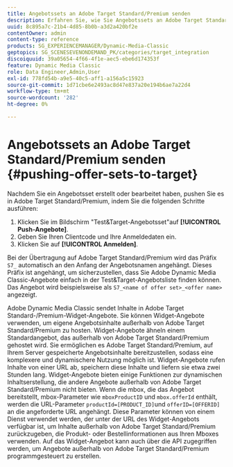 ```yaml
---
title: Angebotssets an Adobe Target Standard/Premium senden
description: Erfahren Sie, wie Sie Angebotssets an Adobe Target Standard/Premium senden.
uuid: 8c895a7c-21b4-4d85-8b0b-a3d2a420bf2e
contentOwner: admin
content-type: reference
products: SG_EXPERIENCEMANAGER/Dynamic-Media-Classic
geptopics: SG_SCENESEVENONDEMAND_PK/categories/target_integration
discoiquuid: 39a05654-4f66-4f1e-aec5-ebe6d174353f
feature: Dynamic Media Classic
role: Data Engineer,Admin,User
exl-id: 778fd54b-a9e5-40c5-aff1-a156a5c15923
source-git-commit: 1d71cbe6e2493ac8d47e837a20e194b6ae7a22d4
workflow-type: tm+mt
source-wordcount: '282'
ht-degree: 0%

---
```


# Angebotssets an Adobe Target Standard/Premium senden {#pushing-offer-sets-to-target}

Nachdem Sie ein Angebotsset erstellt oder bearbeitet haben, pushen Sie es in Adobe Target Standard/Premium, indem Sie die folgenden Schritte ausführen:

1. Klicken Sie im Bildschirm &quot;Test&amp;Target-Angebotsset&quot;auf **[!UICONTROL Push-Angebote]**.
1. Geben Sie Ihren Clientcode und Ihre Anmeldedaten ein.
1. Klicken Sie auf **[!UICONTROL Anmelden]**.

Bei der Übertragung auf Adobe Target Standard/Premium wird das Präfix `S7_` automatisch an den Anfang der Angebotsnamen angehängt. Dieses Präfix ist angehängt, um sicherzustellen, dass Sie Adobe Dynamic Media Classic-Angebote einfach in der Test&amp;Target-Angebotsliste finden können. Das Angebot wird beispielsweise als `S7_<name of offer set>_<offer name>` angezeigt.

Adobe Dynamic Media Classic sendet Inhalte in Adobe Target Standard-/Premium-Widget-Angebote. Sie können Widget-Angebote verwenden, um eigene Angebotsinhalte außerhalb von Adobe Target Standard/Premium zu hosten. Widget-Angebote ähneln einem Standardangebot, das außerhalb von Adobe Target Standard/Premium gehostet wird. Sie ermöglichen es Adobe Target Standard/Premium, auf Ihrem Server gespeicherte Angebotsinhalte bereitzustellen, sodass eine komplexere und dynamischere Nutzung möglich ist. Widget-Angebote rufen Inhalte von einer URL ab, speichern diese Inhalte und liefern sie etwa zwei Stunden lang. Widget-Angebote bieten einige Funktionen zur dynamischen Inhaltserstellung, die andere Angebote außerhalb von Adobe Target Standard/Premium nicht bieten. Wenn die mbox, die das Angebot bereitstellt, mbox-Parameter wie `mboxProductID` und `mbox.offerId` enthält, werden die URL-Parameter `productId=[PRODUCT_ID]`und `offerID=[OFFERID]` an die angeforderte URL angehängt. Diese Parameter können von einem Dienst verwendet werden, der unter der URL des Widget-Angebots verfügbar ist, um Inhalte außerhalb von Adobe Target Standard/Premium zurückzugeben, die Produkt- oder Bestellinformationen aus Ihren Mboxes verwenden. Auf das Widget-Angebot kann auch über die API zugegriffen werden, um Angebote außerhalb von Adobe Target Standard/Premium programmgesteuert zu erstellen.
